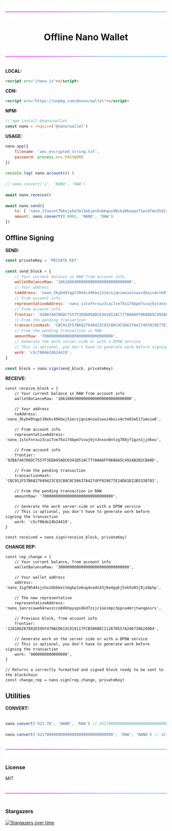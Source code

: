 ![line](https://github.com/fwd/n2/raw/master/.github/line.png)

<h1 align="center">Offline Nano Wallet</h1>

![line](https://github.com/fwd/n2/raw/master/.github/line.png)

**LOCAL:**
```html
<script src="/nano.js"></script>
```

**CDN:**
```html
<script src="https://unpkg.com/@nano/wallet"></script>
```

**NPM:**
```js
// npm install @nano/wallet
const nano = require('@nano/wallet')
```

**USAGE:**
```js
nano.app({ 
    filename: 'aes_encrypted_string.txt', 
    password: process.env.PASSWORD 
})

console.log( nano.accounts() )

// nano.convert('1', 'NANO', 'RAW')

await nano.receive()

await nano.send({ 
    to: [ 'nano_1faucet7b6xjyha7m13objpn5ubkquzd6ska8kwopzf1ecbfmn35d1zey3ys' ], 
    amount: nano.convert(0.0001, 'NANO', 'RAW')
})
```

## Offline Signing

**SEND:**

```js
const privateKey = 'PRIVATE_KEY'

const send_block = {
    // Your current balance in RAW from account info
    walletBalanceRaw: '18618869000000000000000000000000',
    // Your address
    toAddress: 'nano_3kyb49tqpt39ekc49kbej51ecsjqnimnzw1swxz4boix4ctm93w517umuiw8',
    // From account info
    representativeAddress: 'nano_1stofnrxuz3cai7ze75o174bpm7scwj9jn3nxsn8ntzg784jf1gzn1jjdkou',
    // From account info
    frontier: '92BA74A7D6DC7557F3EDA95ADC6341D51AC777A0A6FF0688A5C492AB2B2CB40D',
    // From the pending transaction
    transactionHash: 'CBC911F57B6827649423C92C88C0C56637A4274FF019E77E24D61D12B5338783',
    // From the pending transaction in RAW
    amountRaw: '7000000000000000000000000000000',
    // Generate the work server-side or with a DPOW service
    // This is optional, you don't have to generate work before signing the transaction
    work: 'c5cf86de24b24419',
}

const block = nano.sign(send_block, privateKey)
```

**RECEIVE:**
```
const receive_block = {
    // Your current balance in RAW from account info
    walletBalanceRaw: '18618869000000000000000000000000',

    // Your address
    toAddress: 'nano_3kyb49tqpt39ekc49kbej51ecsjqnimnzw1swxz4boix4ctm93w517umuiw8',

    // From account info
    representativeAddress: 'nano_1stofnrxuz3cai7ze75o174bpm7scwj9jn3nxsn8ntzg784jf1gzn1jjdkou',

    // From account info
    frontier: '92BA74A7D6DC7557F3EDA95ADC6341D51AC777A0A6FF0688A5C492AB2B2CB40D',

    // From the pending transaction
    transactionHash: 'CBC911F57B6827649423C92C88C0C56637A4274FF019E77E24D61D12B5338783',

    // From the pending transaction in RAW
    amountRaw: '7000000000000000000000000000000',

    // Generate the work server-side or with a DPOW service
    // This is optional, you don't have to generate work before signing the transaction
    work: 'c5cf86de24b24419',
}

const received = nano.sign(receive_block, privateKey)
```

**CHANGE REP:**
```
const rep_change = {
    // Your current balance, from account info
    walletBalanceRaw: '3000000000000000000000000000000',

    // Your wallet address
    address: 'nano_3igf8hd4sjshoibbbkeitmgkp1o6ug4xads43j6e4gqkj5xk5o83j8ja9php',

    // The new representative
    representativeAddress: 'nano_1anrzcuwe64rwxzcco8dkhpyxpi8kd7zsjc1oeimpc3ppca4mrjtwnqposrs',

    // Previous block, from account info
    frontier: '128106287002E595F479ACD615C818117FCB3860EC112670557A2467386249D4',

    // Generate work on the server side or with a DPOW service
    // This is optional, you don't have to generate work before signing the transaction
    work: '0000000000000000',
}

// Returns a correctly formatted and signed block ready to be sent to the blockchain
const change_rep = nano.sign(rep_change, privateKey)
```

## Utilities

**CONVERT:**
```js

nano.convert('421.70', 'NANO', 'RAW') // 421700000000000000000000000000000

nano.convert('421700000000000000000000000000000', 'RAW', 'NANO') // 421.70

```

![line](https://github.com/fwd/n2/raw/master/.github/line.png)

### License

MIT

![line](https://github.com/fwd/n2/raw/master/.github/line.png)

### Stargazers

[![Stargazers over time](https://starchart.cc/fwd/nano-offline.svg)](https://github.com/fwd/nano-offline)
